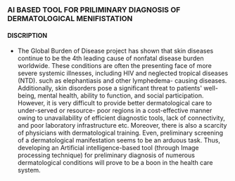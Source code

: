 ### AI BASED TOOL FOR PRILIMINARY DIAGNOSIS OF DERMATOLOGICAL MENIFISTATION 

#### DISCRIPTION 
- The Global Burden of Disease project has shown that skin diseases continue to be the 4th leading cause of nonfatal disease burden worldwide. These conditions are often the presenting face of more severe systemic illnesses, including HIV and neglected tropical diseases (NTD). such as elephantiasis and other lymphedema- causing diseases. Additionally, skin disorders pose a significant threat to patients' well-being, mental health, ability to function, and social participation. However, it is very difficult to provide better dermatological care to under-served or resource- poor regions in a cost-effective manner owing to unavailability of efficient diagnostic tools, lack of connectivity, and poor laboratory infrastructure etc. Moreover, there is also a scarcity of physicians with dermatological training. Even, preliminary screening of a dermatological manifestation seems to be an arduous task. Thus, developing an Artificial intelligence-based tool (through Image processing technique) for preliminary diagnosis of numerous dermatological conditions will prove to be a boon in the health care system.
